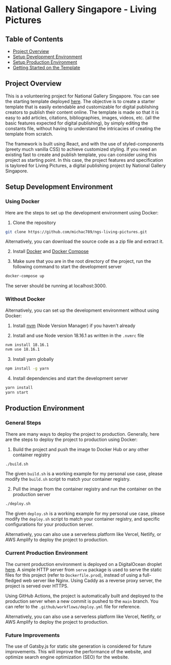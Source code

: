 # National Gallery Singapore - Living Pictures

## Table of Contents

- [Project Overview](#project-overview)
- [Setup Development Environment](#setup-development-environment)
- [Setup Production Environment](#production-environment)
- [Getting Started on the Template](#getting-started-on-the-template)

## Project Overview

This is a volunteering project for National Gallery Singapore. You can see the starting template deployed [here](https://ngs.michac789.com). The objective is to create a starter template that is easily extendable and customizable for digital publishing creators to publish their content online. The template is made so that it is easy to add articles, citations, bibliographies, images, videos, etc. (all the basic features expected for digital publishing), by simply editing the constants file, without having to understand the intricacies of creating the template from scratch.

The framework is built using React, and with the use of styled-components (preety much vanilla CSS) to achieve customized styling. If you need an existing fast to create and publish template, you can consider using this project as starting point. In this case, the project features and specification is taylored for Living Pictures, a digital publishing project by National Gallery Singapore.

## Setup Development Environment

### Using Docker

Here are the steps to set up the development environment using Docker:

1. Clone the repository

```bash
git clone https://github.com/michac789/ngs-living-pictures.git
```

Alternatively, you can download the source code as a zip file and extract it.

2. Install [Docker](https://www.docker.com/get-started) and [Docker Compose](https://docs.docker.com/compose/install/)

3. Make sure that you are in the root directory of the project, run the following command to start the development server

```bash
docker-compose up
```

The server should be running at localhost:3000.

### Without Docker

Alternatively, you can set up the development environment without using Docker:

1. Install [nvm](https://www.freecodecamp.org/news/node-version-manager-nvm-install-guide/) (Node Version Manager) if you haven't already

2. Install and use Node version 18.16.1 as written in the `.nvmrc` file

```bash
nvm install 18.16.1
nvm use 18.16.1
```

3. Install yarn globally

```bash
npm install -g yarn
```

4. Install dependencies and start the development server

```bash
yarn install
yarn start
```

## Production Environment

### General Steps

There are many ways to deploy the project to production. Generally, here are the steps to deploy the project to production using Docker:

1. Build the project and push the image to Docker Hub or any other container registry

```bash
./build.sh
```

The given `build.sh` is a working example for my personal use case, please modify the `build.sh` script to match your container registry.

2. Pull the image from the container registry and run the container on the production server

```bash
./deploy.sh
```

The given `deploy.sh` is a working example for my personal use case, please modify the `deploy.sh` script to match your container registry, and specific configurations for your production server.

Alternatively, you can also use a serverless platform like Vercel, Netlify, or AWS Amplify to deploy the project to production.

### Current Production Environment

The current production environment is deployed on a DigitalOcean droplet [here](https://ngs.michac789.com). A simple HTTP server from `serve` package is used to serve the static files for this project (refer to `Dockerfile.prod`), instead of using a full-fledged web server like Nginx. Using Caddy as a reverse proxy server, the project is served over HTTPS.

Using GitHub Actions, the project is automatically built and deployed to the production server when a new commit is pushed to the `main` branch. You can refer to the `.github/workflows/deploy.yml` file for reference.

Alternatively, you can also use a serverless platform like Vercel, Netlify, or AWS Amplify to deploy the project to production.

### Future Improvements

The use of Gatsby.js for static site generation is considered for future improvements. This will improve the performance of the website, and optimize search engine optimization (SEO) for the website.
